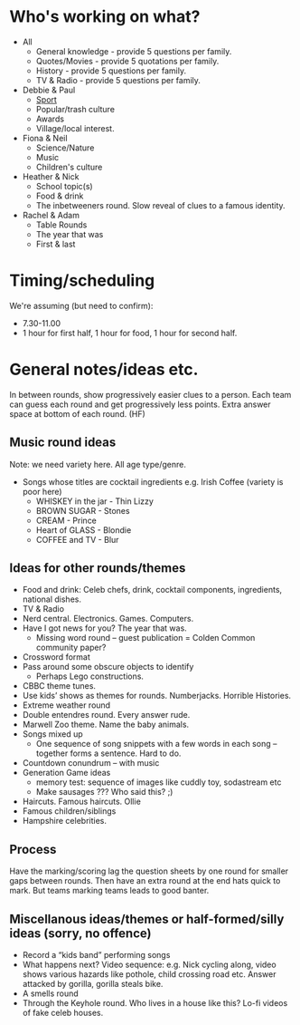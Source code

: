 Who's working on what?
======================

* All
  * General knowledge - provide 5 questions per family.
  * Quotes/Movies - provide 5 quotations per family.
  * History - provide 5 questions per family.
  * TV & Radio - provide 5 questions per family.
* Debbie & Paul
  * [Sport](./rounds/sports.md)
  * Popular/trash culture
  * Awards
  * Village/local interest.
* Fiona & Neil
  * Science/Nature
  * Music
  * Children's culture
* Heather & Nick
  * School topic(s)
  * Food & drink
  * The inbetweeners round. Slow reveal of clues to a famous identity.
* Rachel & Adam
  * Table Rounds
  * The year that was
  * First & last

Timing/scheduling
=================
We're assuming (but need to confirm):
* 7.30-11.00
* 1 hour for first half, 1 hour for food, 1 hour for second half.


General notes/ideas etc.
========================

In between rounds, show progressively easier clues to a person. Each team can guess each round and get progressively less points. Extra answer space at bottom of each round. (HF)


Music round ideas
-----------------
Note: we need variety here. All age type/genre.
* Songs whose titles are cocktail ingredients e.g. Irish Coffee (variety is poor here)
  * WHISKEY in the jar - Thin Lizzy
  * BROWN SUGAR - Stones
  * CREAM - Prince
  * Heart of GLASS - Blondie
  * COFFEE and TV - Blur

Ideas for other rounds/themes
-----------------------------
* Food and drink: Celeb chefs, drink, cocktail components, ingredients, national dishes.
* TV & Radio
* Nerd central. Electronics. Games. Computers.
* Have I got news for you? The year that was.
  * Missing word round – guest publication = Colden Common community paper?
* Crossword format
* Pass around some obscure objects to identify
  * Perhaps Lego constructions.
* CBBC theme tunes.
* Use kids’ shows as themes for rounds. Numberjacks. Horrible Histories.
* Extreme weather round
* Double entendres round. Every answer rude.
* Marwell Zoo theme. Name the baby animals.
* Songs mixed up
  * One sequence of song snippets with a few words in each song – together forms a sentence. Hard to do.
* Countdown conundrum – with music
* Generation Game ideas
  * memory test: sequence of images like cuddly toy, sodastream etc
  * Make sausages ??? Who said this? ;)
* Haircuts. Famous haircuts. Ollie
* Famous children/siblings
* Hampshire celebrities.

Process
-------
Have the marking/scoring lag the question sheets by one round for smaller gaps between rounds. Then have an extra round at the end hats quick to mark. But teams marking teams leads to good banter.


Miscellanous ideas/themes or half-formed/silly ideas (sorry, no offence)
------------------------------------------------------------------------
* Record a “kids band” performing songs
* What happens next? Video sequence: e.g. Nick cycling along, video shows various hazards like pothole, child crossing road etc. Answer attacked by gorilla, gorilla steals bike.
* A smells round
* Through the Keyhole round. Who lives in a house like this? Lo-fi videos of fake celeb houses.
